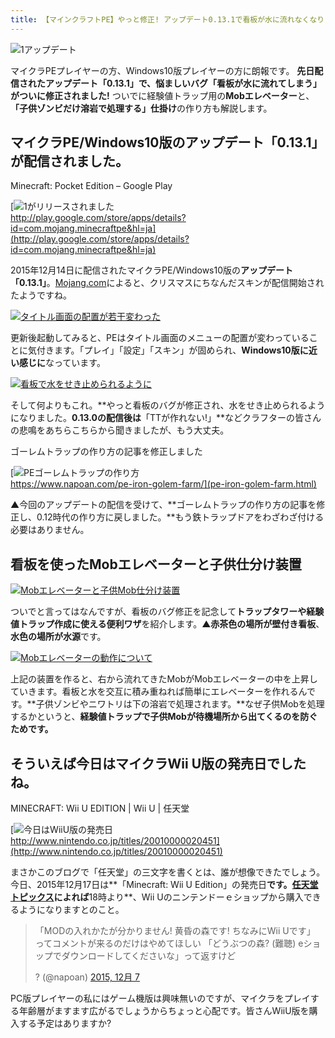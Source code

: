 ```yaml
---
title: 【マインクラフトPE】やっと修正! アップデート0.13.1で看板が水に流れなくなりました (win10版も)
---
```


![1アップデート](https://cdn-ak.f.st-hatena.com/images/fotolife/s/sasigume/20210208/20210208180606.png)

マイクラPEプレイヤーの方、Windows10版プレイヤーの方に朗報です。 **先日配信されたアップデート「0.13.1」で、悩ましいバグ「看板が水に流れてしまう」がついに修正されました!** ついでに経験値トラップ用の**Mobエレベーター**と、**「子供ゾンビだけ溶岩で処理する」仕掛け**の作り方も解説します。

## マイクラPE/Windows10版のアップデート「0.13.1」が配信されました。

Minecraft: Pocket Edition – Google Play

[![1がリリースされました](https://cdn-ak.f.st-hatena.com/images/fotolife/s/sasigume/20210208/20210208132156.jpg)  
http://play.google.com/store/apps/details?id=com.mojang.minecraftpe&hl=ja](http://play.google.com/store/apps/details?id=com.mojang.minecraftpe&hl=ja)

2015年12月14日に配信されたマイクラPE/Windows10版の**アップデート「0.13.1」**。[Mojang.com](http://mojang.com/2015/12/pocket-edition-gets-festive-skin-pack-bug-fixes/)によると、クリスマスにちなんだスキンが配信開始されたようですね。

[![タイトル画面の配置が若干変わった](https://cdn-ak.f.st-hatena.com/images/fotolife/s/sasigume/20210208/20210208140647.jpg)](#5/5/557ea1c4.jpg "タイトル画面の配置が若干変わった")

更新後起動してみると、PEはタイトル画面のメニューの配置が変わっていることに気付きます。「プレイ」「設定」「スキン」が固められ、**Windows10版に近い感じに**なっています。

[![看板で水をせき止められるように](https://cdn-ak.f.st-hatena.com/images/fotolife/s/sasigume/20210208/20210208133544.jpg)](#3/8/38f68c69.jpg "看板で水をせき止められるように")

そして何よりもこれ。**やっと看板のバグが修正され、水をせき止められるようになりました。**0.13.0の配信後は**「TTが作れない!」**などクラフターの皆さんの悲鳴をあちらこちらから聞きましたが、もう大丈夫。

ゴーレムトラップの作り方の記事を修正しました

[![PEゴーレムトラップの作り方](https://cdn-ak.f.st-hatena.com/images/fotolife/s/sasigume/20210208/20210208160958.png)  
https://www.napoan.com/pe-iron-golem-farm/](pe-iron-golem-farm.html)

▲今回のアップデートの配信を受けて、**ゴーレムトラップの作り方の記事を修正し、0.12時代の作り方に戻しました。**もう鉄トラップドアをわざわざ付ける必要はありません。

## 看板を使ったMobエレベーターと子供仕分け装置

[![Mobエレベーターと子供Mob仕分け装置](https://cdn-ak.f.st-hatena.com/images/fotolife/s/sasigume/20210208/20210208131233.jpg)](#1/b/1bde5760.jpg "Mobエレベーターと子供Mob仕分け装置")

ついでと言ってはなんですが、看板のバグ修正を記念して**トラップタワーや経験値トラップ作成に使える便利ワザ**を紹介します。▲**赤茶色の場所が壁付き看板**、**水色の場所が水源**です。

[![Mobエレベーターの動作について](https://cdn-ak.f.st-hatena.com/images/fotolife/s/sasigume/20210208/20210208132612.jpg)](#2/a/2a6d0a31.jpg "Mobエレベーターの動作について")

上記の装置を作ると、右から流れてきたMobがMobエレベーターの中を上昇していきます。看板と水を交互に積み重ねれば簡単にエレベーターを作れるんです。**子供ゾンビやニワトリは下の溶岩で処理されます。**なぜ子供Mobを処理するかというと、**経験値トラップで子供Mobが待機場所から出てくるのを防ぐためです。**

## そういえば今日はマイクラWii U版の発売日でしたね。

MINECRAFT: Wii U EDITION | Wii U | 任天堂

[![今日はWiiU版の発売日](https://cdn-ak.f.st-hatena.com/images/fotolife/s/sasigume/20210208/20210208133238.jpg)  
http://www.nintendo.co.jp/titles/20010000020451](http://www.nintendo.co.jp/titles/20010000020451)

まさかこのブログで「任天堂」の三文字を書くとは、誰が想像できたでしょう。今日、2015年12月17日は**「Minecraft: Wii U Edition」の発売日**です。[任天堂トピックス](http://topics.nintendo.co.jp/c/article/3e95bff1-974f-11e5-87cc-0a6d14145cb1.html)によれば**18時より**、Wii Uのニンテンドーｅショップから購入できるようになりますとのこと。

> 「MODの入れかたが分かりません! 黄昏の森です! ちなみにWii Uです」 ってコメントが来るのだけはやめてほしい 「どうぶつの森? (難聴) eショップでダウンロードしてくださいな」って返すけど
> 
> ? (@napoan) [2015, 12月 7](https://twitter.com/napoan/status/673886562615078912)

PC版プレイヤーの私にはゲーム機版は興味無いのですが、マイクラをプレイする年齢層がますます広がるでしょうからちょっと心配です。皆さんWiiU版を購入する予定はありますか?
